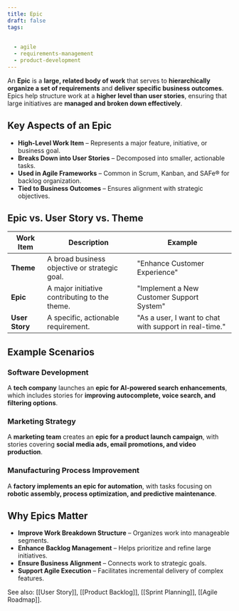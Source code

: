 ```yaml
---
title: Epic
draft: false
tags:
  
  
  - agile
  - requirements-management
  - product-development
---
```


An **Epic** is a **large, related body of work** that serves to **hierarchically organize a set of requirements** and **deliver specific business outcomes**. Epics help structure work at a **higher level than user stories**, ensuring that large initiatives are **managed and broken down effectively**.

## **Key Aspects of an Epic**
- **High-Level Work Item** – Represents a major feature, initiative, or business goal.
- **Breaks Down into User Stories** – Decomposed into smaller, actionable tasks.
- **Used in Agile Frameworks** – Common in Scrum, Kanban, and SAFe® for backlog organization.
- **Tied to Business Outcomes** – Ensures alignment with strategic objectives.

## **Epic vs. User Story vs. Theme**
| **Work Item** | **Description** | **Example** |
|--------------|------------------------------------------------|--------------------------------|
| **Theme** | A broad business objective or strategic goal. | "Enhance Customer Experience" |
| **Epic** | A major initiative contributing to the theme. | "Implement a New Customer Support System" |
| **User Story** | A specific, actionable requirement. | "As a user, I want to chat with support in real-time." |

## **Example Scenarios**

### **Software Development**
A **tech company** launches an **epic for AI-powered search enhancements**, which includes stories for **improving autocomplete, voice search, and filtering options**.

### **Marketing Strategy**
A **marketing team** creates an **epic for a product launch campaign**, with stories covering **social media ads, email promotions, and video production**.

### **Manufacturing Process Improvement**
A **factory implements an epic for automation**, with tasks focusing on **robotic assembly, process optimization, and predictive maintenance**.

## **Why Epics Matter**
- **Improve Work Breakdown Structure** – Organizes work into manageable segments.
- **Enhance Backlog Management** – Helps prioritize and refine large initiatives.
- **Ensure Business Alignment** – Connects work to strategic goals.
- **Support Agile Execution** – Facilitates incremental delivery of complex features.

See also: [[User Story]], [[Product Backlog]], [[Sprint Planning]], [[Agile Roadmap]].
